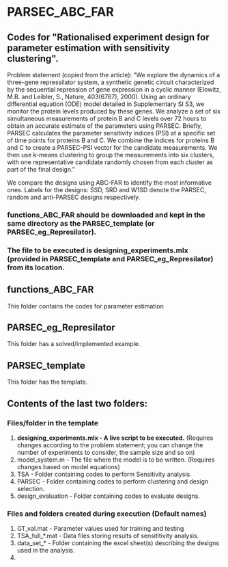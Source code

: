 # PARSEC_ABC_FAR

## Codes for "Rationalised experiment design for parameter estimation with sensitivity clustering".

Problem statement (copied from the article): "We explore the dynamics of a three-gene repressilator system, a synthetic genetic circuit characterized by the sequential repression of gene expression in a cyclic manner (Elowitz, M.B. and Leibler, S., Nature, 403(6767), 2000). Using an ordinary differential equation (ODE) model detailed in Supplementary SI S3, we monitor the protein levels produced by these genes. We analyze a set of six simultaneous measurements of protein B and C levels over 72 hours to obtain an accurate estimate of the parameters using PARSEC. Briefly, PARSEC calculates the parameter sensitivity indices (PSI) at a specific set of time points for proteins B and C. We combine the indices for proteins B and C to create a PARSEC-PSI vector for the candidate measurements. We then use k-means clustering to group the measurements into six clusters, with one representative candidate randomly chosen from each cluster as part of the final design."

We compare the designs using ABC-FAR to identify the most informative ones.
Labels for the designs: SSD, SRD and W1SD denote the PARSEC, random and anti-PARSEC designs respectively.

### functions_ABC_FAR should be downloaded and kept in the same directory as the PARSEC_template (or PARSEC_eg_Represilator).
### The file to be executed is designing_experiments.mlx (provided in PARSEC_template and PARSEC_eg_Represilator) from its location.

## functions_ABC_FAR
This folder contains the codes for parameter estimation

## PARSEC_eg_Represilator
This folder has a solved/implemented example.
## PARSEC_template
This folder has the template.

## Contents of the last two folders:
### Files/folder in the template
1. **designing_experiments.mlx - A live script to be executed.** (Requires changes according to the problem statement; you can change the number of experiments to consider, the sample size and so on)
2. model_system.m - The file where the model is to be written. (Requires changes based on model equations)
3. TSA - Folder containing codes to perform Sensitivity analysis.
4. PARSEC - Folder containing codes to perform clustering and design selection.
5. design_evaluation - Folder containing codes to evaluate designs.

### Files and folders created during execution (Default names)
1. GT_val.mat - Parameter values used for training and testing
2. TSA_full_*.mat - Data files storing results of sensititivity analysis.
3. data_set_* - Folder containing the excel sheet(s) describing the designs used in the analysis.
4. 
